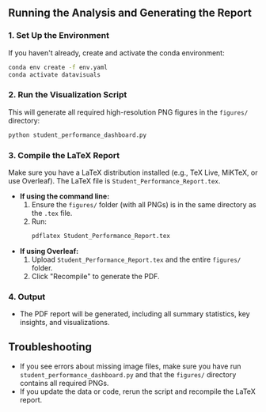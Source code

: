 ## Running the Analysis and Generating the Report

### 1. Set Up the Environment
If you haven't already, create and activate the conda environment:

```bash
conda env create -f env.yaml
conda activate datavisuals
```

### 2. Run the Visualization Script
This will generate all required high-resolution PNG figures in the `figures/` directory:

```bash
python student_performance_dashboard.py
```

### 3. Compile the LaTeX Report
Make sure you have a LaTeX distribution installed (e.g., TeX Live, MiKTeX, or use Overleaf). The LaTeX file is `Student_Performance_Report.tex`.

- **If using the command line:**
  1. Ensure the `figures/` folder (with all PNGs) is in the same directory as the `.tex` file.
  2. Run:
     ```bash
     pdflatex Student_Performance_Report.tex
     ```
- **If using Overleaf:**
  1. Upload `Student_Performance_Report.tex` and the entire `figures/` folder.
  2. Click "Recompile" to generate the PDF.

### 4. Output
- The PDF report will be generated, including all summary statistics, key insights, and visualizations.

## Troubleshooting
- If you see errors about missing image files, make sure you have run `student_performance_dashboard.py` and that the `figures/` directory contains all required PNGs.
- If you update the data or code, rerun the script and recompile the LaTeX report. 